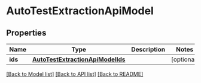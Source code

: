 # AutoTestExtractionApiModel


## Properties
Name | Type | Description | Notes
------------ | ------------- | ------------- | -------------
**ids** | [**AutoTestExtractionApiModelIds**](AutoTestExtractionApiModelIds.md) |  | [optional] 

[[Back to Model list]](../README.md#documentation-for-models) [[Back to API list]](../README.md#documentation-for-api-endpoints) [[Back to README]](../README.md)


